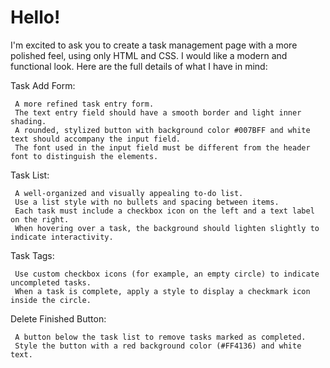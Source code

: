 # Hello!

I'm excited to ask you to create a task management page with a more polished feel, using only HTML and CSS. I would like a modern and functional look. Here are the full details of what I have in mind:

<!-- Header:

     A stylish header with a gradient background that ranges from a dark blue (#007BFF) at the top to a lighter shade at the bottom.
     The header must be fixed at the top of the page, even when the page is scrolled.
     Center the "My To-Do List" text in the header.
     Apply a bold font to make the title more prominent. -->

<!-- Body:

     A centered container with a maximum width of 800px and inner margins of 2em.
     Add a soft shadow to the container to create a sense of elevation. -->

Task Add Form:

     A more refined task entry form.
     The text entry field should have a smooth border and light inner shading.
     A rounded, stylized button with background color #007BFF and white text should accompany the input field.
     The font used in the input field must be different from the header font to distinguish the elements.

Task List:

     A well-organized and visually appealing to-do list.
     Use a list style with no bullets and spacing between items.
     Each task must include a checkbox icon on the left and a text label on the right.
     When hovering over a task, the background should lighten slightly to indicate interactivity.

Task Tags:

     Use custom checkbox icons (for example, an empty circle) to indicate uncompleted tasks.
     When a task is complete, apply a style to display a checkmark icon inside the circle.

Delete Finished Button:

     A button below the task list to remove tasks marked as completed.
     Style the button with a red background color (#FF4136) and white text.

<!-- General Style:

     Use a legible font for body text, such as "Helvetica Neue" or Arial.
     Apply a white background to the page to ensure comfortable reading.
     Maintain a cohesive color palette to create a harmonious visual experience. -->
